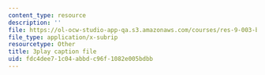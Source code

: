 ```yaml
---
content_type: resource
description: ''
file: https://ol-ocw-studio-app-qa.s3.amazonaws.com/courses/res-9-003-brains-minds-and-machines-summer-course-summer-2015/fdc4dee71c04abbdc96f1082e005bdbb_Unvy1L_NH0c.srt
file_type: application/x-subrip
resourcetype: Other
title: 3play caption file
uid: fdc4dee7-1c04-abbd-c96f-1082e005bdbb
---
```

